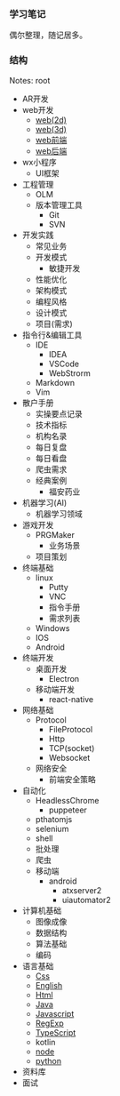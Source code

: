 ### 学习笔记
偶尔整理，随记居多。

### 结构
Notes: root
- AR开发
- web开发
  - [web(2d)](https%3A%2F%2Fgithub.com%2Fjimole775%2Fnotes%2Ftree%2Fhome%2Fweb%E5%BC%80%E5%8F%91%2Fweb(2d))
  - [web(3d)](https%3A%2F%2Fgithub.com%2Fjimole775%2Fnotes%2Ftree%2Fhome%2Fweb%E5%BC%80%E5%8F%91%2Fweb(3d))
  - [web前端](https%3A%2F%2Fgithub.com%2Fjimole775%2Fnotes%2Ftree%2Fhome%2Fweb%E5%BC%80%E5%8F%91%2Fweb%E5%89%8D%E7%AB%AF)
  - [web后端](https%3A%2F%2Fgithub.com%2Fjimole775%2Fnotes%2Ftree%2Fhome%2Fweb%E5%BC%80%E5%8F%91%2Fweb%E5%90%8E%E7%AB%AF)
- wx小程序
  - UI框架
- 工程管理
  - OLM
  - 版本管理工具
    - Git
    - SVN
- 开发实践
  - 常见业务
  - 开发模式
    - 敏捷开发
  - 性能优化
  - 架构模式
  - 编程风格
  - 设计模式
  - 项目(需求)
- 指令行&编辑工具
  - IDE
    - IDEA
    - VSCode
    - WebStrorm
  - Markdown
  - Vim
- 散户手册
  - 实操要点记录
  - 技术指标
  - 机构名录
  - 每日复盘
  - 每日看盘
  - 爬虫需求
  - 经典案例
    - 福安药业
- 机器学习(AI)
  - 机器学习领域
- 游戏开发
  - PRGMaker
    - 业务场景
  - 项目策划    
- 终端基础
  - linux
    - Putty
    - VNC
    - 指令手册
    - 需求列表
  - Windows
  - IOS
  - Android
- 终端开发
  - 桌面开发
    - Electron
  - 移动端开发
    - react-native
- 网络基础
  - Protocol
    - FileProtocol
    - Http
    - TCP(socket)
    - Websocket
  - 网络安全
    - 前端安全策略
- 自动化
  - HeadlessChrome
    - puppeteer
  - pthatomjs
  - selenium
  - shell
  - 批处理
  - 爬虫
  - 移动端
    - android
      - atxserver2
      - uiautomator2
- 计算机基础
  - 图像成像
  - 数据结构
  - 算法基础
  - 编码
- 语言基础
  - [Css](https://github.com/jimole775/notes/tree/home/%E8%AF%AD%E8%A8%80%E5%9F%BA%E7%A1%80/Css)
  - [English](https://github.com/jimole775/notes/tree/home/%E8%AF%AD%E8%A8%80%E5%9F%BA%E7%A1%80/English)
  - [Html](https://github.com/jimole775/notes/tree/home/%E8%AF%AD%E8%A8%80%E5%9F%BA%E7%A1%80/Html)
  - [Java](https://github.com/jimole775/notes/tree/home/%E8%AF%AD%E8%A8%80%E5%9F%BA%E7%A1%80/Java)
  - [Javascript](https://github.com/jimole775/notes/tree/home/%E8%AF%AD%E8%A8%80%E5%9F%BA%E7%A1%80/Javascript)
  - [RegExp](https://github.com/jimole775/notes/tree/home/%E8%AF%AD%E8%A8%80%E5%9F%BA%E7%A1%80/RegExp)
  - [TypeScript](https://github.com/jimole775/notes/tree/home/%E8%AF%AD%E8%A8%80%E5%9F%BA%E7%A1%80/TypeScript)
  - kotlin
  - [node](https://github.com/jimole775/notes/tree/home/%E8%AF%AD%E8%A8%80%E5%9F%BA%E7%A1%80/node)
  - [python](https://github.com/jimole775/notes/tree/home/%E8%AF%AD%E8%A8%80%E5%9F%BA%E7%A1%80/python)
- 资料库
- 面试
